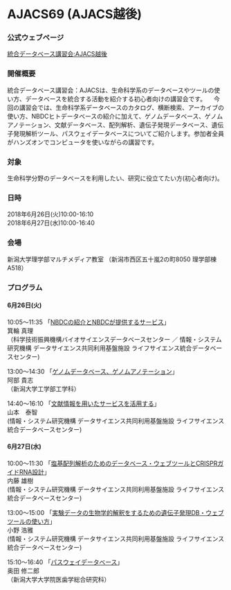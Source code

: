 # AJACS69 (AJACS越後)

### 公式ウェブページ
[統合データベース講習会:AJACS越後](http://events.biosciencedbc.jp/training/ajacs69)  

### 開催概要
統合データベース講習会：AJACSは、生命科学系のデータベースやツールの使い方、データベースを統合する活動を紹介する初心者向けの講習会です。
　今回の講習会では、生命科学系データベースのカタログ、横断検索、アーカイブの使い方、NBDCヒトデータベースの紹介に加えて、ゲノムデータベース、ゲノムアノテーション、文献データベース、配列解析、遺伝子発現データベース、遺伝子発現解析ツール、パスウェイデータベースについてご紹介します。参加者全員がハンズオンでコンピュータを使いながらの講習です。
 
### 対象
生命科学分野のデータベースを利用したい、研究に役立てたい方(初心者向け)。  

### 日時
2018年6月26日(火)10:00-16:10  
2018年6月27日(水)10:00-16:40   

### 会場
新潟大学理学部マルチメディア教室
（新潟市西区五十嵐2の町8050 理学部棟A518）

### プログラム
#### 6月26日(火)
10:05～11:35 「[NBDCの紹介とNBDCが提供するサービス](https://github.com/AJACS-training/AJACS69/blob/master/01_minowa/)」    
箕輪 真理  
（科学技術振興機構バイオサイエンスデータベースセンター ／ 情報・システム研究機構 データサイエンス共同利用基盤施設 ライフサイエンス統合データベースセンター)  


13:00～14:30 「[ゲノムデータベース、ゲノムアノテーション](https://github.com/AJACS-training/AJACS69/blob/master/02_abe/)」  
阿部 貴志  
（新潟大学工学部工学科）


14:40～16:10 「[文献情報を用いたサービスを活用する](https://github.com/AJACS-training/AJACS69/blob/master/03_yamamoto/)」  
山本　泰智  
(情報・システム研究機構 データサイエンス共同利用基盤施設 ライフサイエンス統合データベースセンター)


#### 6月27日(水)
10:00～11:30 「[塩基配列解析のためのデータベース・ウェブツールとCRISPRガイドRNA設計](https://github.com/AJACS-training/AJACS69/blob/master/04_naito/)」    
内藤 雄樹  
(情報・システム研究機構 データサイエンス共同利用基盤施設 ライフサイエンス統合データベースセンター) 


13:00～15:00 「[実験データの生物学的解釈をするための遺伝子発現DB・ウェブツールの使い方](https://github.com/AJACS-training/AJACS69/blob/master/05_hono/)」  
小野 浩雅  
(情報・システム研究機構 データサイエンス共同利用基盤施設 ライフサイエンス統合データベースセンター) 

15:10～16:40 「[パスウェイデータベース](https://github.com/AJACS-training/AJACS69/blob/master/06_okuda/)」  
奥田 修二郎  
（新潟大学大学院医歯学総合研究科）
